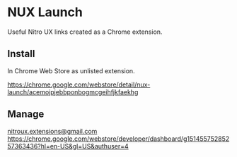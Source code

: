 # NUX Launch
Useful Nitro UX links created as a Chrome extension.

## Install
In Chrome Web Store as unlisted extension.

https://chrome.google.com/webstore/detail/nux-launch/acemojpjebbponbogmcgeihfjkfaekhg


## Manage
nitroux.extensions@gmail.com
https://chrome.google.com/webstore/developer/dashboard/g15145575285257363436?hl=en-US&gl=US&authuser=4
